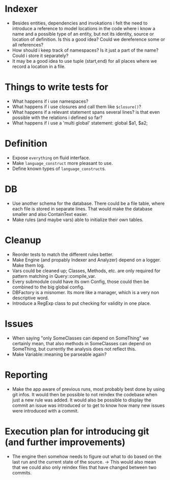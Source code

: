 # Indexer
* Besides entities, dependencies and invokations i felt the need to introduce a
  reference to model locations in the code where i know a name and a possible
  type of an entity, but not its identity, source or location of definition. Is
  this a good idea? Could we dereference some or all references?
* How should i keep track of namespaces? Is it just a part of the name? Could i
  store it separately?
* It may be a good idea to use tuple (start,end) for all places where we record
  a location in a file.

# Things to write tests for
* What happens if i use namespaces?
* What happens if i use closures and call them like `$closure()`?
* What happens if a relevant statement spans several lines? is that even possible
  with the relations i defined so far?
* What happens if i use a 'multi global' statement: global $a1, $a2;

# Definition
* Expose `everything` on fluid interface.
* Make `language_construct` more pleasant to use.
* Define known types of `language_construct`s.

# DB
* Use another schema for the database. There could be a file table, where each
  file is stored in separate lines. That would make the database smaller and
  also ContainText easier.
* Make rules (and maybe vars) able to initialize their own tables.

# Cleanup
* Reorder tests to match the different rules better.
* Make Engine (and propably Indexer and Analyzer) depend on a logger. Make them
  log.
* Vars could be cleaned up; Classes, Methods, etc. are only required for pattern
  matching in Query::compile_var.
* Every submodule could have its own Config, those could then be combined to the
  big global config.
* DBFactory is a misnomer. Its more like a manager, which is a very non descriptive
  word.
* Introduce a RegExp class to put checking for validity in one place.

# Issues
* When saying "only SomeClasses can depend on SomeThing" we certainly mean, that
  also methods in SomeClasses can depend on SomeThing, but currently the analysis
  does not reflect this.
* Make Variable::meaning be parseable again?

# Reporting
* Make the app aware of previous runs, most probably best done by using git infos.
  It would then be possible to not reindex the codebase when just a new rule was
  added. It would also be possible to display the commit an issue was introduced
  or to get to know how many new issues were introduced with a commit.

# Execution plan for introducing git (and further improvements)
* The engine then somehow needs to figure out what to do based on the last run and
  the current state of the source.
    -> This would also mean that we could also only reindex files that have changed
       between two commits.
